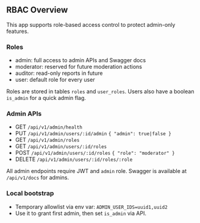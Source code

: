 ## RBAC Overview

This app supports role-based access control to protect admin-only features.

### Roles
- admin: full access to admin APIs and Swagger docs
- moderator: reserved for future moderation actions
- auditor: read-only reports in future
- user: default role for every user

Roles are stored in tables `roles` and `user_roles`. Users also have a boolean `is_admin` for a quick admin flag.

### Admin APIs
- GET `/api/v1/admin/health`
- PUT `/api/v1/admin/users/:id/admin` `{ "admin": true|false }`
- GET `/api/v1/admin/roles`
- GET `/api/v1/admin/users/:id/roles`
- POST `/api/v1/admin/users/:id/roles` `{ "role": "moderator" }`
- DELETE `/api/v1/admin/users/:id/roles/:role`

All admin endpoints require JWT and `admin` role. Swagger is available at `/api/v1/docs` for admins.

### Local bootstrap
- Temporary allowlist via env var: `ADMIN_USER_IDS=uuid1,uuid2`
- Use it to grant first admin, then set `is_admin` via API.

